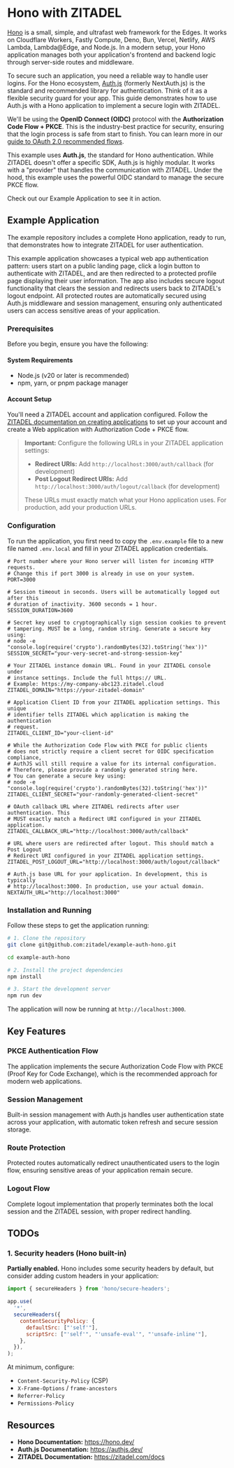 # Hono with ZITADEL

[Hono](https://hono.dev/) is a small, simple, and ultrafast web framework for the Edges. It works on Cloudflare Workers, Fastly Compute, Deno, Bun, Vercel, Netlify, AWS Lambda, Lambda@Edge, and Node.js. In a modern setup, your Hono application manages both your application's frontend and backend logic through server-side routes and middleware.

To secure such an application, you need a reliable way to handle user logins. For the Hono ecosystem, [Auth.js](https://authjs.dev/) (formerly NextAuth.js) is the standard and recommended library for authentication. Think of it as a flexible security guard for your app. This guide demonstrates how to use Auth.js with a Hono application to implement a secure login with ZITADEL.

We'll be using the **OpenID Connect (OIDC)** protocol with the **Authorization Code Flow + PKCE**. This is the industry-best practice for security, ensuring that the login process is safe from start to finish. You can learn more in our [guide to OAuth 2.0 recommended flows](https://zitadel.com/docs/guides/integrate/login/oidc/oauth-recommended-flows).

This example uses **Auth.js**, the standard for Hono authentication. While ZITADEL doesn't offer a specific SDK, Auth.js is highly modular. It works with a "provider" that handles the communication with ZITADEL. Under the hood, this example uses the powerful OIDC standard to manage the secure PKCE flow.

Check out our Example Application to see it in action.

## Example Application

The example repository includes a complete Hono application, ready to run, that demonstrates how to integrate ZITADEL for user authentication.

This example application showcases a typical web app authentication pattern: users start on a public landing page, click a login button to authenticate with ZITADEL, and are then redirected to a protected profile page displaying their user information. The app also includes secure logout functionality that clears the session and redirects users back to ZITADEL's logout endpoint. All protected routes are automatically secured using Auth.js middleware and session management, ensuring only authenticated users can access sensitive areas of your application.

### Prerequisites

Before you begin, ensure you have the following:

#### System Requirements

- Node.js (v20 or later is recommended)
- npm, yarn, or pnpm package manager

#### Account Setup

You'll need a ZITADEL account and application configured. Follow the [ZITADEL documentation on creating applications](https://zitadel.com/docs/guides/integrate/login/oidc/web-app) to set up your account and create a Web application with Authorization Code + PKCE flow.

> **Important:** Configure the following URLs in your ZITADEL application settings:
>
> - **Redirect URIs:** Add `http://localhost:3000/auth/callback` (for development)
> - **Post Logout Redirect URIs:** Add `http://localhost:3000/auth/logout/callback` (for development)
>
> These URLs must exactly match what your Hono application uses. For production, add your production URLs.

### Configuration

To run the application, you first need to copy the `.env.example` file to a new file named `.env.local` and fill in your ZITADEL application credentials.

```dotenv
# Port number where your Hono server will listen for incoming HTTP requests.
# Change this if port 3000 is already in use on your system.
PORT=3000

# Session timeout in seconds. Users will be automatically logged out after this
# duration of inactivity. 3600 seconds = 1 hour.
SESSION_DURATION=3600

# Secret key used to cryptographically sign session cookies to prevent
# tampering. MUST be a long, random string. Generate a secure key using:
# node -e "console.log(require('crypto').randomBytes(32).toString('hex'))"
SESSION_SECRET="your-very-secret-and-strong-session-key"

# Your ZITADEL instance domain URL. Found in your ZITADEL console under
# instance settings. Include the full https:// URL.
# Example: https://my-company-abc123.zitadel.cloud
ZITADEL_DOMAIN="https://your-zitadel-domain"

# Application Client ID from your ZITADEL application settings. This unique
# identifier tells ZITADEL which application is making the authentication
# request.
ZITADEL_CLIENT_ID="your-client-id"

# While the Authorization Code Flow with PKCE for public clients
# does not strictly require a client secret for OIDC specification compliance,
# AuthJS will still require a value for its internal configuration.
# Therefore, please provide a randomly generated string here.
# You can generate a secure key using:
# node -e "console.log(require('crypto').randomBytes(32).toString('hex'))"
ZITADEL_CLIENT_SECRET="your-randomly-generated-client-secret"

# OAuth callback URL where ZITADEL redirects after user authentication. This
# MUST exactly match a Redirect URI configured in your ZITADEL application.
ZITADEL_CALLBACK_URL="http://localhost:3000/auth/callback"

# URL where users are redirected after logout. This should match a Post Logout
# Redirect URI configured in your ZITADEL application settings.
ZITADEL_POST_LOGOUT_URL="http://localhost:3000/auth/logout/callback"

# Auth.js base URL for your application. In development, this is typically
# http://localhost:3000. In production, use your actual domain.
NEXTAUTH_URL="http://localhost:3000"
```

### Installation and Running

Follow these steps to get the application running:

```bash
# 1. Clone the repository
git clone git@github.com:zitadel/example-auth-hono.git

cd example-auth-hono

# 2. Install the project dependencies
npm install

# 3. Start the development server
npm run dev
```

The application will now be running at `http://localhost:3000`.

## Key Features

### PKCE Authentication Flow

The application implements the secure Authorization Code Flow with PKCE (Proof Key for Code Exchange), which is the recommended approach for modern web applications.

### Session Management

Built-in session management with Auth.js handles user authentication state across your application, with automatic token refresh and secure session storage.

### Route Protection

Protected routes automatically redirect unauthenticated users to the login flow, ensuring sensitive areas of your application remain secure.

### Logout Flow

Complete logout implementation that properly terminates both the local session and the ZITADEL session, with proper redirect handling.

## TODOs

### 1. Security headers (Hono built-in)

**Partially enabled.** Hono includes some security headers by default, but consider adding custom headers in your application:

```javascript
import { secureHeaders } from 'hono/secure-headers';

app.use(
  '*',
  secureHeaders({
    contentSecurityPolicy: {
      defaultSrc: ["'self'"],
      scriptSrc: ["'self'", "'unsafe-eval'", "'unsafe-inline'"],
    },
  }),
);
```

At minimum, configure:

- `Content-Security-Policy` (CSP)
- `X-Frame-Options` / `frame-ancestors`
- `Referrer-Policy`
- `Permissions-Policy`

## Resources

- **Hono Documentation:** <https://hono.dev/>
- **Auth.js Documentation:** <https://authjs.dev/>
- **ZITADEL Documentation:** <https://zitadel.com/docs>

